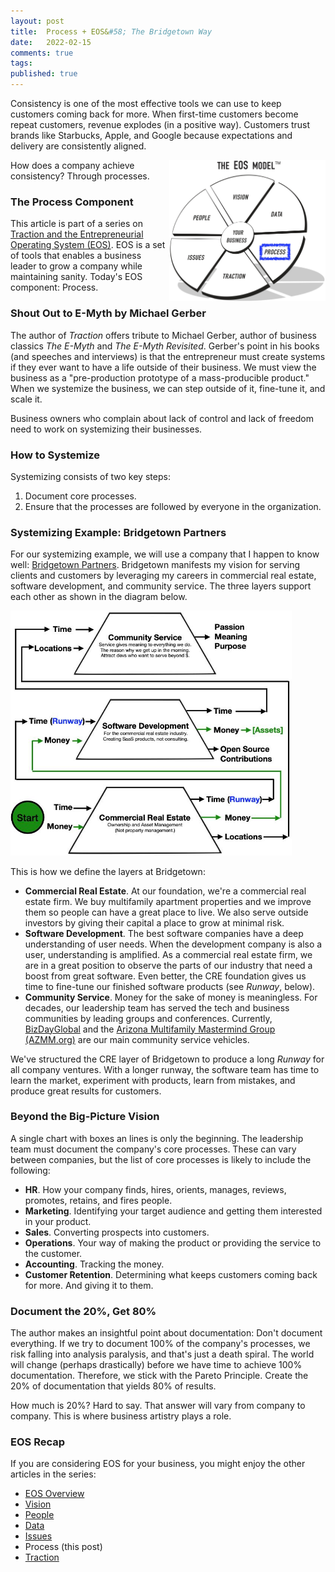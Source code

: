 ```yaml
---
layout: post
title:  Process + EOS&#58; The Bridgetown Way
date:   2022-02-15
comments: true
tags: 
published: true
---
```


Consistency is one of the most effective tools we can use to keep customers coming back for more. When first-time customers become repeat customers, revenue explodes (in a positive way). Customers trust brands like Starbucks, Apple, and Google because expectations and delivery are consistently aligned.

<a href="/blog/2022/02/15/process-plus-eos/"><img src="/images/EOS_Process.jpg" align="right" width="250" padding="10" alt="Process and the Entrepreneurial Operating System (EOS)" title="Process and the Entrepreneurial Operating System (EOS)" /></a>

How does a company achieve consistency? Through processes.

### The Process Component

This article is part of a series on [Traction and the Entrepreneurial Operating System (EOS)](/blog/2021/02/15/traction-entrepreneurial-operating-system-eos/). EOS is a set of tools that enables a business leader to grow a company while maintaining sanity. Today's EOS component: Process.

<!--more-->

### Shout Out to E-Myth by Michael Gerber

The author of _Traction_ offers tribute to Michael Gerber, author of business classics _The E-Myth_ and _The E-Myth Revisited_. Gerber's point in his books (and speeches and interviews) is that the entrepreneur must create systems if they ever want to have a life outside of their business. We must view the business as a "pre-production prototype of a mass-producible product." When we systemize the business, we can step outside of it, fine-tune it, and scale it.

Business owners who complain about lack of control and lack of freedom need to work on systemizing their businesses.

### How to Systemize

Systemizing consists of two key steps:

1. Document core processes.
2. Ensure that the processes are followed by everyone in the organization.

### Systemizing Example: Bridgetown Partners

For our systemizing example, we will use a company that I happen to know well: [Bridgetown Partners](https://bridgetownpartners.com). Bridgetown manifests my vision for serving clients and customers by leveraging my careers in commercial real estate, software development, and community service. The three layers support each other as shown in the diagram below.

<img src="/images/Bridgetown_Partners_business_plan.jpg" width="450" padding="10" alt="Bridgetown Partners Business Plan" title="Bridgetown Partners Business Plan" />

This is how we define the layers at Bridgetown:

* **Commercial Real Estate**. At our foundation, we're a commercial real estate firm. We buy multifamily apartment properties and we improve them so people can have a great place to live. We also serve outside investors by giving their capital a place to grow at minimal risk.
* **Software Development**. The best software companies have a deep understanding of user needs. When the development company is also a user, understanding is amplified. As a commercial real estate firm, we are in a great position to observe the parts of our industry that need a boost from great software. Even better, the CRE foundation gives us time to fine-tune our finished software products (see _Runway_, below).
* **Community Service**. Money for the sake of money is meaningless. For decades, our leadership team has served the tech and business communities by leading groups and conferences. Currently, [BizDayGlobal](https://BizDayGlobal.com) and the [Arizona Multifamily Mastermind Group (AZMM.org)](https://AZMM.org) are our main community service vehicles.

We've structured the CRE layer of Bridgetown to produce a long _Runway_ for all company ventures. With a longer runway, the software team has time to learn the market, experiment with products, learn from mistakes, and produce great results for customers. 

### Beyond the Big-Picture Vision

A single chart with boxes an lines is only the beginning. The leadership team must document the company's core processes. These can vary between companies, but the list of core processes is likely to include the following:

* **HR**. How your company finds, hires, orients, manages, reviews, promotes, retains, and fires people.
* **Marketing**. Identifying your target audience and getting them interested in your product.
* **Sales**. Converting prospects into customers.
* **Operations**. Your way of making the product or providing the service to the customer.
* **Accounting**. Tracking the money.
* **Customer Retention**. Determining what keeps customers coming back for more. And giving it to them.

### Document the 20%, Get 80%

The author makes an insightful point about documentation: Don't document everything. If we try to document 100% of the company's processes, we risk falling into analysis paralysis, and that's just a death spiral. The world will change (perhaps drastically) before we have time to achieve 100% documentation. Therefore, we stick with the Pareto Principle. Create the 20% of documentation that yields 80% of results.

How much is 20%? Hard to say. That answer will vary from company to company. This is where business artistry plays a role.  

### EOS Recap

If you are considering EOS for your business, you might enjoy the other articles in the series:

* [EOS Overview](/blog/2021/02/15/traction-entrepreneurial-operating-system-eos/)
* [Vision](/blog/2021/03/08/vision-and-eos/)
* [People](/blog/2021/04/08/people-and-eos/)
* [Data](/blog/2022/02/04/data-plus-eos/) 
* [Issues](/blog/2022/02/10/issues-plus-eos/)
* Process (this post)
* [Traction](/blog/2022/02/21/traction-plus-eos/)


